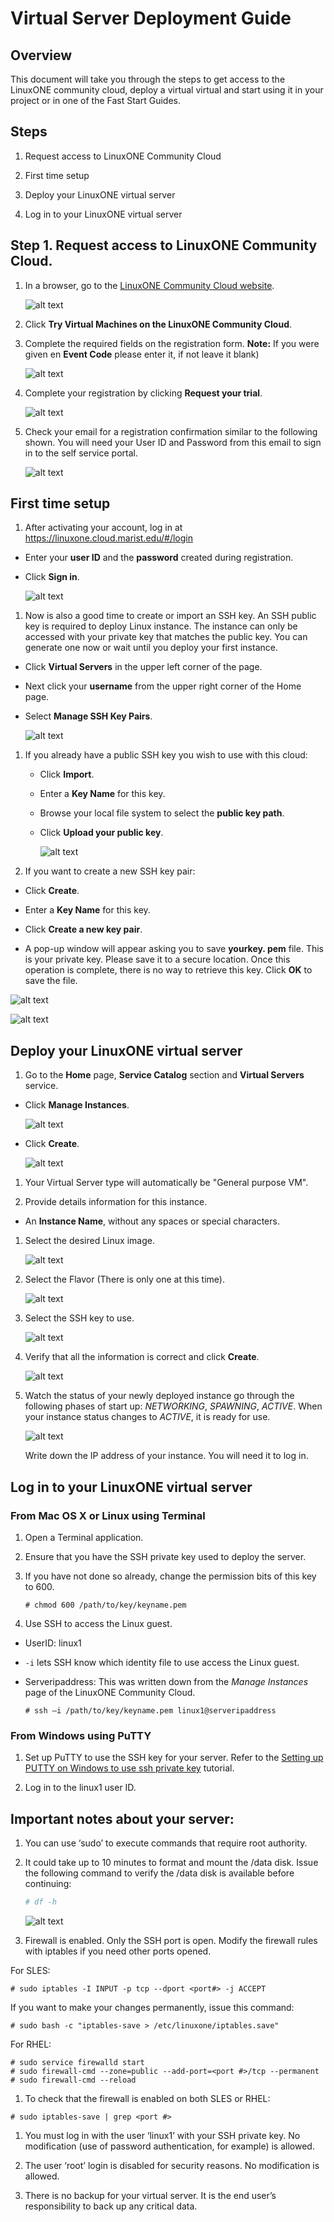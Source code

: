 Virtual Server Deployment Guide
===============================

Overview
--------

This document will take you through the steps to get access to the LinuxONE
community cloud, deploy a virtual virtual and start using it in your project or
in one of the Fast Start Guides.

Steps
-----

1.  Request access to LinuxONE Community Cloud

2.  First time setup

3.  Deploy your LinuxONE virtual server

4.  Log in to your LinuxONE virtual server

Step 1. Request access to LinuxONE Community Cloud.
---------------------------------------------------

1.  In a browser, go to the [LinuxONE Community Cloud
    website](https://developer.ibm.com/components/ibm-linuxone/gettingstarted/).

    ![alt text](images-deploy/dev-home.png)

2.  Click **Try Virtual Machines on the LinuxONE Community Cloud**.

3.  Complete the required fields on the registration form. **Note:** If you were
    given en **Event Code** please enter it, if not leave it blank)

    ![alt text](images-deploy/registration-form.png)

4.  Complete your registration by clicking **Request your trial**.

    ![alt text](images-deploy/request-your-trial.png)

5.  Check your email for a registration confirmation similar to the following
    shown. You will need your User ID and Password from this email to sign in to
    the self service portal.

    ![alt text](images-deploy/welcome-email.png)

First time setup
----------------

1.  After activating your account, log in at
    https://linuxone.cloud.marist.edu/#/login

-   Enter your **user ID** and the **password** created during registration.

-   Click **Sign in**.

    ![alt text](images-deploy/ssp-login.png)

1.  Now is also a good time to create or import an SSH key. An SSH public key is
    required to deploy Linux instance. The instance can only be accessed with
    your private key that matches the public key. You can generate one now or
    wait until you deploy your first instance.

-   Click **Virtual Servers** in the upper left corner of the page.

-   Next click your **username** from the upper right corner of the Home page.

-   Select **Manage SSH Key Pairs**.

    ![alt text](images-deploy/manage-key.png)

1.  If you already have a public SSH key you wish to use with this cloud:

    -   Click **Import**.

    -   Enter a **Key Name** for this key.

    -   Browse your local file system to select the **public key path**.

    -   Click **Upload your public key**.

        ![alt text](images-deploy/upload-key.png)

2.  If you want to create a new SSH key pair:  
    

-   Click **Create**.

-   Enter a **Key Name** for this key.

-   Click **Create a new key pair**.  
    

-   A pop-up window will appear asking you to save **yourkey. pem** file. This
    is your private key. Please save it to a secure location. Once this
    operation is complete, there is no way to retrieve this key. Click **OK** to
    save the file.

![alt text](images-deploy/create-key.png)

![alt text](images-deploy/pem-file.png)

Deploy your LinuxONE virtual server
-----------------------------------

1.  Go to the **Home** page, **Service Catalog** section and **Virtual Servers**
    service.

-   Click **Manage Instances**.

    ![alt text](images-deploy/manage-instances.png)

-   Click **Create**.

    ![alt text](images-deploy/create-server.png)

1.  Your Virtual Server type will automatically be "General purpose VM".

2.  Provide details information for this instance.

-   An **Instance Name**, without any spaces or special characters.

1.  Select the desired Linux image.

    ![alt text](images-deploy/create-server-image.png)

2.  Select the Flavor (There is only one at this time).

    ![alt text](images-deploy/select-flavor.png)

3.  Select the SSH key to use.

    ![alt text](images-deploy/create-server-select-key.png)

4.  Verify that all the information is correct and click **Create**.

    ![alt text](images-deploy/create-server-submit.png)

5.  Watch the status of your newly deployed instance go through the following
    phases of start up: *NETWORKING*, *SPAWNING*, *ACTIVE*. When your instance
    status changes to *ACTIVE*, it is ready for use.

    ![alt text](images-deploy/create-server-status.png)

    Write down the IP address of your instance. You will need it to log in.

Log in to your LinuxONE virtual server
--------------------------------------

### From Mac OS X or Linux using Terminal

1.  Open a Terminal application.

2.  Ensure that you have the SSH private key used to deploy the server.

3.  If you have not done so already, change the permission bits of this key to
    600.

    ~~~~~~~~~~~~~~~~~~~~~~~~~~~~~~~~~~~~~~~~~~~~~~~~~~~~~~~~~~~~~~~~~~~~~~~~~~~~
    # chmod 600 /path/to/key/keyname.pem  
    ~~~~~~~~~~~~~~~~~~~~~~~~~~~~~~~~~~~~~~~~~~~~~~~~~~~~~~~~~~~~~~~~~~~~~~~~~~~~

4.  Use SSH to access the Linux guest.

-   UserID: linux1

-   `-i` lets SSH know which identity file to use access the Linux guest.

-   Serveripaddress: This was written down from the *Manage Instances* page of
    the LinuxONE Community Cloud.

    ~~~~~~~~~~~~~~~~~~~~~~~~~~~~~~~~~~~~~~~~~~~~~~~~~~~~~~~~~~~~~~~~~~~~~~~~~~~~
    # ssh –i /path/to/key/keyname.pem linux1@serveripaddress 
    ~~~~~~~~~~~~~~~~~~~~~~~~~~~~~~~~~~~~~~~~~~~~~~~~~~~~~~~~~~~~~~~~~~~~~~~~~~~~

### From Windows using PuTTY

1.  Set up PuTTY to use the SSH key for your server. Refer to the [Setting up
    PUTTY on Windows to use ssh private key](PUTTY_Set_up.pdf) tutorial.

2.  Log in to the linux1 user ID.

Important notes about your server:
----------------------------------

1.  You can use ‘sudo’ to execute commands that require root authority.

2.  It could take up to 10 minutes to format and mount the /data disk. Issue the
    following command to verify the /data disk is available before continuing:

    ~~~~~~~~~~~~~~~~~~~~~~~~~~~~~~~~~~~~~~~~~~~~~~~~~~~~~~~~~~~~~~~~~~~~~~~~~ sh
    # df -h 
    ~~~~~~~~~~~~~~~~~~~~~~~~~~~~~~~~~~~~~~~~~~~~~~~~~~~~~~~~~~~~~~~~~~~~~~~~~~~~

    ![alt text](images-deploy/df.png)

3.  Firewall is enabled. Only the SSH port is open. Modify the firewall rules
    with iptables if you need other ports opened.

For SLES:

~~~~~~~~~~~~~~~~~~~~~~~~~~~~~~~~~~~~~~~~~~~~~~~~~~~~~~~~~~~~~~~~~~~~~~~~~~~~~~~~
# sudo iptables -I INPUT -p tcp --dport <port#> -j ACCEPT 
~~~~~~~~~~~~~~~~~~~~~~~~~~~~~~~~~~~~~~~~~~~~~~~~~~~~~~~~~~~~~~~~~~~~~~~~~~~~~~~~

If you want to make your changes permanently, issue this command:

~~~~~~~~~~~~~~~~~~~~~~~~~~~~~~~~~~~~~~~~~~~~~~~~~~~~~~~~~~~~~~~~~~~~~~~~~~~~~~~~
# sudo bash -c "iptables-save > /etc/linuxone/iptables.save" 
~~~~~~~~~~~~~~~~~~~~~~~~~~~~~~~~~~~~~~~~~~~~~~~~~~~~~~~~~~~~~~~~~~~~~~~~~~~~~~~~

For RHEL:

~~~~~~~~~~~~~~~~~~~~~~~~~~~~~~~~~~~~~~~~~~~~~~~~~~~~~~~~~~~~~~~~~~~~~~~~~~~~~~~~
# sudo service firewalld start
# sudo firewall-cmd --zone=public --add-port=<port #>/tcp --permanent
# sudo firewall-cmd --reload
~~~~~~~~~~~~~~~~~~~~~~~~~~~~~~~~~~~~~~~~~~~~~~~~~~~~~~~~~~~~~~~~~~~~~~~~~~~~~~~~

1.  To check that the firewall is enabled on both SLES or RHEL:

~~~~~~~~~~~~~~~~~~~~~~~~~~~~~~~~~~~~~~~~~~~~~~~~~~~~~~~~~~~~~~~~~~~~~~~~~~~~~~~~
# sudo iptables-save | grep <port #>
~~~~~~~~~~~~~~~~~~~~~~~~~~~~~~~~~~~~~~~~~~~~~~~~~~~~~~~~~~~~~~~~~~~~~~~~~~~~~~~~

1.  You must log in with the user ‘linux1’ with your SSH private key. No
    modification (use of password authentication, for example) is allowed.

2.  The user ‘root’ login is disabled for security reasons. No modification is
    allowed.

3.  There is no backup for your virtual server. It is the end user’s
    responsibility to back up any critical data.
